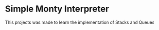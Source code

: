 # Simple Monty Interpreter

This projects was made to learn the implementation of Stacks and Queues
